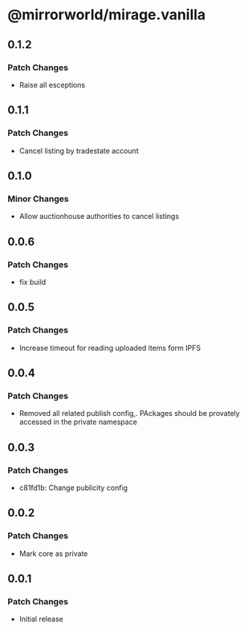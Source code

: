 # @mirrorworld/mirage.vanilla

## 0.1.2

### Patch Changes

- Raise all esceptions

## 0.1.1

### Patch Changes

- Cancel listing by tradestate account

## 0.1.0

### Minor Changes

- Allow auctionhouse authorities to cancel listings

## 0.0.6

### Patch Changes

- fix build

## 0.0.5

### Patch Changes

- Increase timeout for reading uploaded items form IPFS

## 0.0.4

### Patch Changes

- Removed all related publish config,. PAckages should be provately accessed in the private namespace

## 0.0.3

### Patch Changes

- c81fd1b: Change publicity config

## 0.0.2

### Patch Changes

- Mark core as private

## 0.0.1

### Patch Changes

- Initial release
